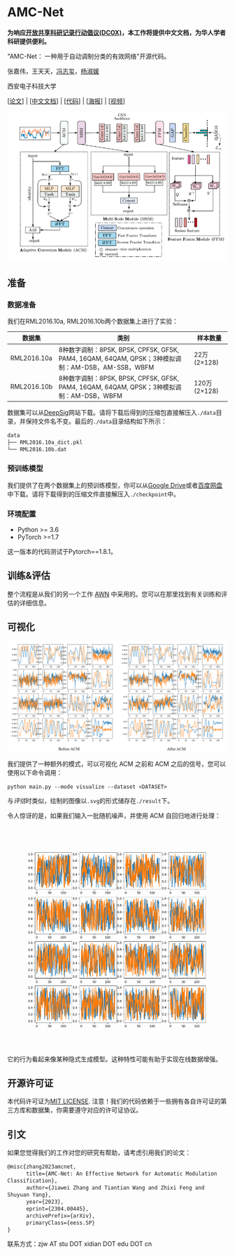 # AMC-Net

**为响应[开放共享科研记录行动倡议(DCOX)](https://mmcheng.net/docx/)，本工作将提供中文文档，为华人学者科研提供便利。**

"AMC-Net： 一种用于自动调制分类的有效网络"开源代码。

张嘉伟，王天天，[冯志玺](https://faculty.xidian.edu.cn/FZX/zh_CN/index.htm)，[杨淑媛](https://web.xidian.edu.cn/syyang/)

西安电子科技大学

[[论文](https://arxiv.org/abs/2304.00445)] | [[中文文档](doc-CN/README.md)] | [[代码](https://github.com/zjwXDU/AMC-Net)] | [[海报](assets/poster.pdf)] | [[视频](assets/video.mp4)]

![](../assets/arch.png)

## 准备

### 数据准备

我们在RML2016.10a, RML2016.10b两个数据集上进行了实验：

| 数据集      | 类别                                                         | 样本数量     |
| ----------- | ------------------------------------------------------------ | ------------ |
| RML2016.10a | 8种数字调制：8PSK, BPSK, CPFSK, GFSK, PAM4, 16QAM, 64QAM, QPSK；3种模拟调制：AM-DSB，AM-SSB，WBFM | 22万(2×128)  |
| RML2016.10b | 8种数字调制：8PSK, BPSK, CPFSK, GFSK, PAM4, 16QAM, 64QAM, QPSK；3种模拟调制：AM-DSB，WBFM | 120万(2×128) |

数据集可以从[DeepSig](https://www.deepsig.ai/)网站下载。请将下载后得到的压缩包直接解压入`./data`目录，并保持文件名不变。最后的`./data`目录结构如下所示：

```
data
├── RML2016.10a_dict.pkl
└── RML2016.10b.dat
```

### 预训练模型

我们提供了在两个数据集上的预训练模型，你可以从[Google Drive](https://drive.google.com/file/d/18RyUp-qnACE1zvmVOSjiF1jhWms0eB0Z/view?usp=share_link)或者[百度网盘](https://pan.baidu.com/s/1aKlM_rj8wLYrFHXxyh8PBQ?pwd=pnxv)中下载。请将下载得到的压缩文件直接解压入`./checkpoint`中。

### 环境配置

- Python >= 3.6
- PyTorch >=1.7

这一版本的代码测试于Pytorch==1.8.1。

## 训练&评估

整个流程是从我们的另一个工作 [AWN](https://github.com/zjwXDU/AWN) 中采用的。您可以在那里找到有关训练和评估的详细信息。

## 可视化

![](../assets/ACM_view.png)

我们提供了一种额外的模式，可以可视化 ACM 之前和 ACM 之后的信号，您可以使用以下命令调用：

```
python main.py --mode visualize --dataset <DATASET>
```

与*评估*时类似，绘制的图像以`.svg`的形式储存在`./result`下。

令人惊讶的是，如果我们输入一批随机噪声，并使用 ACM 自回归地进行处理：

![](../assets/noise.gif)

它的行为看起来像某种隐式生成模型。这种特性可能有助于实现在线数据增强。

## 开源许可证

本代码许可证为[MIT LICENSE](https://github.com/zjwXDU/AMC-Net/blob/main/LICENSE). 注意！我们的代码依赖于一些拥有各自许可证的第三方库和数据集，你需要遵守对应的许可证协议。

## 引文

如果您觉得我们的工作对您的研究有帮助，请考虑引用我们的论文：

```
@misc{zhang2023amcnet,
      title={AMC-Net: An Effective Network for Automatic Modulation Classification}, 
      author={Jiawei Zhang and Tiantian Wang and Zhixi Feng and Shuyuan Yang},
      year={2023},
      eprint={2304.00445},
      archivePrefix={arXiv},
      primaryClass={eess.SP}
}
```

联系方式：zjw AT stu DOT xidian DOT edu DOT cn
